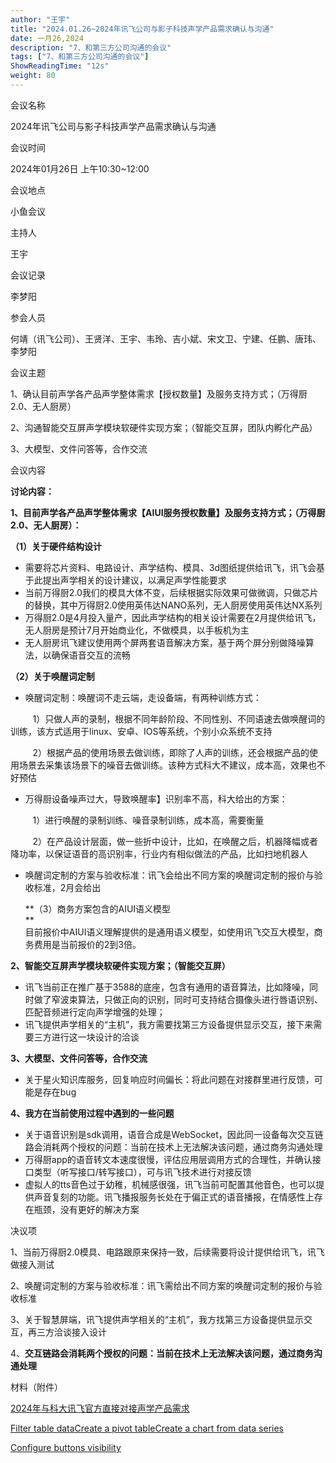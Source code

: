 ```yaml
---
author: "王宇"
title: "2024.01.26~2024年讯飞公司与影子科技声学产品需求确认与沟通"
date: 一月26,2024
description: "7、和第三方公司沟通的会议"
tags: ["7、和第三方公司沟通的会议"]
ShowReadingTime: "12s"
weight: 80
---
```

会议名称

2024年讯飞公司与影子科技声学产品需求确认与沟通

会议时间

2024年01月26日 上午10:30~12:00

会议地点

小鱼会议

主持人

王宇

会议记录

李梦阳

参会人员

何靖（讯飞公司）、王贤洋、王宇、韦玲、吉小斌、宋文卫、宁建、任鹏、唐玮、李梦阳

会议主题

1、确认目前声学各产品声学整体需求【授权数量】及服务支持方式；（万得厨2.0、无人厨房）

2、沟通智能交互屏声学模块软硬件实现方案；（智能交互屏，团队内孵化产品）

3、大模型、文件问答等，合作交流

会议内容

**讨论内容：**

**1、目前声学各产品声学整体需求【AIUI服务授权数量】及服务支持方式；（万得厨2.0、无人厨房）：**

**（1）关于硬件结构设计**

*   需要将芯片资料、电路设计、声学结构、模具、3d图纸提供给讯飞，讯飞会基于此提出声学相关的设计建议，以满足声学性能要求
*   当前万得厨2.0我们的模具大体不变，后续根据实际效果可做微调，只做芯片的替换，其中万得厨2.0使用英伟达NANO系列，无人厨房使用英伟达NX系列
*   万得厨2.0是4月投入量产，因此声学结构的相关设计需要在2月提供给讯飞，无人厨房是预计7月开始商业化，不做模具，以手板机为主
*   无人厨房讯飞建议使用两个屏两套语音解决方案，基于两个屏分别做降噪算法，以确保语音交互的流畅

**（2）关于唤醒词定制**

*   唤醒词定制：唤醒词不走云端，走设备端，有两种训练方式：

         1）只做人声的录制，根据不同年龄阶段、不同性别、不同语速去做唤醒词的训练，该方式适用于linux、安卓、IOS等系统，个别小众系统不支持

         2）根据产品的使用场景去做训练，即除了人声的训练，还会根据产品的使用场景去采集该场景下的噪音去做训练。该种方式科大不建议，成本高，效果也不好预估

*   万得厨设备噪声过大，导致唤醒率】识别率不高，科大给出的方案：

         1）进行唤醒的录制训练、噪音录制训练，成本高，需要衡量

         2）在产品设计层面，做一些折中设计，比如，在唤醒之后，机器降幅或者降功率，以保证语音的高识别率，行业内有相似做法的产品，比如扫地机器人

*   唤醒词定制的方案与验收标准：讯飞会给出不同方案的唤醒词定制的报价与验收标准，2月会给出  
      
    **（3）商务方案包含的AIUI语义模型  
    **  
    目前报价中AIUI语义理解提供的是通用语义模型，如使用讯飞交互大模型，商务费用是当前报价的2到3倍。

**2、智能交互屏声学模块软硬件实现方案；（智能交互屏）**

*   讯飞当前正在推广基于3588的底座，包含有通用的语音算法，比如降噪，同时做了窄波束算法，只做正向的识别，同时可支持结合摄像头进行唇语识别、匹配音频进行定向声学增强的处理；
*   讯飞提供声学相关的“主机”，我方需要找第三方设备提供显示交互，接下来需要三方进行这一块设计的洽谈

**3、大模型、文件问答等，合作交流**

*   关于星火知识库服务，回复响应时间偏长：将此问题在对接群里进行反馈，可能是存在bug

**4、我方在当前使用过程中遇到的一些问题**

*   关于语音识别是sdk调用，语音合成是WebSocket，因此同一设备每次交互链路会消耗两个授权的问题：当前在技术上无法解决该问题，通过商务沟通处理
*   万得厨app的语音转文本速度很慢，评估应用层调用方式的合理性，并确认接口类型（听写接口/转写接口），可与讯飞技术进行对接反馈
*   虚拟人的tts音色过于幼稚，机械感很强，讯飞当前可配置其他音色，也可以提供声音复刻的功能。讯飞播报服务长处在于偏正式的语音播报，在情感性上存在瓶颈，没有更好的解决方案

决议项

1、当前万得厨2.0模具、电路跟原来保持一致，后续需要将设计提供给讯飞，讯飞做接入测试

2、唤醒词定制的方案与验收标准：讯飞需给出不同方案的唤醒词定制的报价与验收标准

3、关于智慧屏端，讯飞提供声学相关的“主机”，我方找第三方设备提供显示交互，再三方洽谈接入设计

4、**交互链路会消耗两个授权的问题：当前在技术上无法解决该问题，通过商务沟通处理**

材料（附件）

[2024年与科大讯飞官方直接对接声学产品需求](/pages/viewpage.action?pageId=114667984)

[Filter table data]()[Create a pivot table](#)[Create a chart from data series](#)

[Configure buttons visibility](/users/tfac-settings.action)